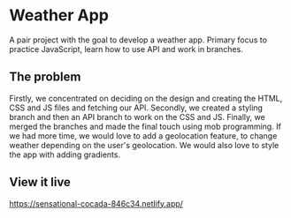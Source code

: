 # Weather App

A pair project with the goal to develop a weather app. Primary focus to practice JavaScript, learn how to use API and work in branches.

## The problem

Firstly, we concentrated on deciding on the design and creating the HTML, CSS and JS files and fetching our API. Secondly, we created a styling branch and then an API branch to work on the CSS and JS. Finally, we merged the branches and made the final touch using mob programming.
If we had more time, we would love to add a geolocation feature, to change weather depending on the user's geolocation. We would also love to style the app with adding gradients.

## View it live

https://sensational-cocada-846c34.netlify.app/
